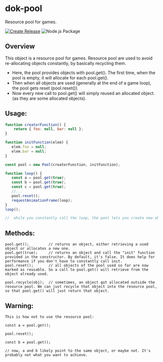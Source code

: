 # dok-pool
Resource pool for games.

[![Create Release](https://github.com/jacklehamster/dok-pool/actions/workflows/release.yml/badge.svg)](https://github.com/jacklehamster/dok-pool/actions/workflows/release.yml)
![Node.js Package](https://github.com/jacklehamster/dok-pool/workflows/Node.js%20Package/badge.svg)

## Overview

This object is a resource pool for games. Resource pool are used to avoid re-allocating objects constantly, by basically recycling them.

- Here, the pool provides objects with pool.get(). The first time, when the pool is empty, it will allocate for each pool.get().
- Then when all objects are used (generally at the end of a game loop), the pool gets reset (pool.reset()).
- Now every new call to pool.get() will simply reused an allocated object. (as they are some allocated objects).

## Usage:

```javascript
function creatorFunction() {
    return { foo: null, bar: null };
}

function initFunction(elem) {
   elem.foo = null;
   elem.bar = null;
}

const pool = new Pool(creatorFunction, initFunction);

function loop() {
   const a = pool.get(true);
   const b = pool.get(true);
   const c = pool.get(true);
   //...
   pool.reset();
   requestAnimationFrame(loop);
}
loop();

//  while you constantly call the loop, the pool lets you create new objects without allocating them.

```

## Methods:
```
pool.get();         // returns an object, either retrieving a used object or allocates a new one.
pool.get(true);     // returns an object and call the "init" function provided in the constructor. By default, it's false. It does help for performance if you don't have to constantly call init.
pool.reset();       // all objects of the pool used so far are now marked as reusable. So a call to pool.get() will retrieve from the object already used.

pool.recycle(obj);  // sometimes, an object got allocated outside the resource pool. We can just recycle that object into the resource pool, so that pool.get() will just return that object.

```

## Warning:
```
This is how not to use the resource pool:

const a = pool.get();

pool.reset();

const b = pool.get();

// now, a and b likely point to the same object, or maybe not. It's probably not what you want to achieve.



```


